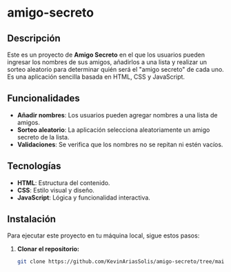 # amigo-secreto

## Descripción

Este es un proyecto de **Amigo Secreto** en el que los usuarios pueden ingresar los nombres de sus amigos, añadirlos a una lista y realizar un sorteo aleatorio para determinar quién será el "amigo secreto" de cada uno. Es una aplicación sencilla basada en HTML, CSS y JavaScript.

## Funcionalidades

- **Añadir nombres**: Los usuarios pueden agregar nombres a una lista de amigos.
- **Sorteo aleatorio**: La aplicación selecciona aleatoriamente un amigo secreto de la lista.
- **Validaciones**: Se verifica que los nombres no se repitan ni estén vacíos.

## Tecnologías

- **HTML**: Estructura del contenido.
- **CSS**: Estilo visual y diseño.
- **JavaScript**: Lógica y funcionalidad interactiva.

## Instalación

Para ejecutar este proyecto en tu máquina local, sigue estos pasos:

1. **Clonar el repositorio:**
   ```bash
   git clone https://github.com/KevinAriasSolis/amigo-secreto/tree/main

